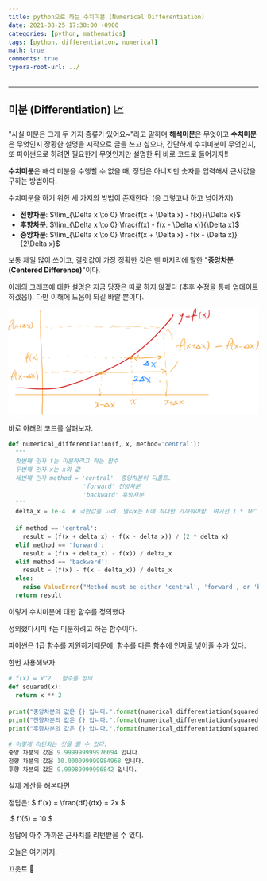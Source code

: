 ```yaml
---
title: python으로 하는 수치미분 (Numerical Differentiation)
date: 2021-08-25 17:30:00 +0900
categories: [python, mathematics]
tags: [python, differentiation, numerical] 
math: true
comments: true
typora-root-url: ../
---
```


---

## 미분 (Differentiation) 📈 

"사실 미분은 크게 두 가지 종류가 있어요~"라고 말하며 **해석미분**은 무엇이고 **수치미분**은 무엇인지 장황한 설명을 시작으로 글을 쓰고 싶으나, 간단하게 수치미분이 무엇인지, 또 파이썬으로 하려면 필요한게 무엇인지만 설명한 뒤 바로 코드로 들어가자!!

**수치미분**은 해석 미분을 수행할 수 없을 때, 정답은 아니지만 숫자를 입력해서 근사값을 구하는 방법이다.

수치미분을 하기 위한 세 가지의 방법이 존재한다. (응 그렇고나 하고 넘어가자)

- **전향차분**: $\lim_{\Delta x \to 0} \frac{f(x + \Delta x) - f(x)}{\Delta x}$ 
- **후향차분**: $\lim_{\Delta x \to 0} \frac{f(x) - f(x - \Delta x)}{\Delta x}$ 
- **중앙차분**:  $\lim_{\Delta x \to 0} \frac{f(x + \Delta x) - f(x - \Delta x)}{2\Delta x}$ 

보통 제일 많이 쓰이고, 결괏값이 가장 정확한 것은 맨 마지막에 말한 "**중앙차분 (Centered Difference)**"이다.

아래의 그래프에 대한 설명은 지금 당장은 따로 하지 않겠다 (추후 수정을 통해 업데이트 하겠음!). 다만 이해에 도움이 되길 바랄 뿐이다.

![differentiation](/../assets/images/math/differentiation.png)



바로 아래의 코드를 살펴보자.

```python
def numerical_differentiation(f, x, method='central'):
  """
  첫번째 인자 f는 미분하려고 하는 함수
  두번째 인자 x는 x의 값 
  세번째 인자 method = 'central'  중앙차분이 디폴트.
                     'forward' 전방차분
                     'backward' 후방차분
  """
  delta_x = 1e-4  # 극한값을 고려. 델타x는 0에 최대한 가까워야함. 여기선 1 * 10^(-4)를 사용
  
  if method == 'central':
    result = (f(x + delta_x) - f(x - delta_x)) / (2 * delta_x)
  elif method == 'forward':
    result = (f(x + delta_x) - f(x)) / delta_x
  elif method == 'backward':
    result = (f(x) - f(x - delta_x)) / delta_x
  else:
    raise ValueError("Method must be either 'central', 'forward', or 'backward'")
  return result
```

이렇게 수치미분에 대한 함수를 정의했다. 

정의했다시피 `f`는 미분하려고 하는 함수이다. 

파이썬은 1급 함수를 지원하기때문에, 함수를 다른 함수에 인자로 넣어줄 수가 있다. 

한번 사용해보자.

```python
# f(x) = x^2   함수를 정의
def squared(x):
  return x ** 2

print("중앙차분의 값은 {} 입니다.".format(numerical_differentiation(squared, 5)))
print("전향차분의 값은 {} 입니다.".format(numerical_differentiation(squared, 5, 'forward')))
print("후향차분의 값은 {} 입니다.".format(numerical_differentiation(squared, 5, 'backward')))
```

```python
# 이렇게 리턴되는 것을 볼 수 있다.
중앙 차분의 값은 9.999999999976694 입니다.
전향 차분의 값은 10.000099999984968 입니다.
후향 차분의 값은 9.99989999996842 입니다.
```

실제 계산을 해본다면

정답은: $ f'(x) = \frac{df}{dx} = 2x $ 

​           $ f'(5) = 10 $ 

정답에 아주 가까운 근사치를 리턴받을 수 있다.

오늘은 여기까지.

끄읏트 👋 

